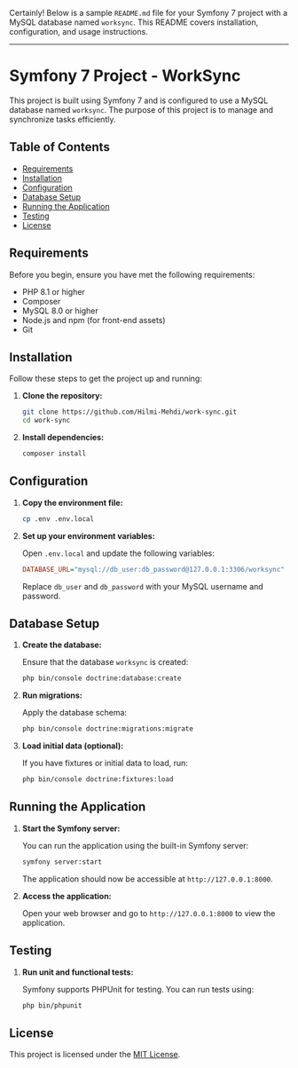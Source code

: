 Certainly! Below is a sample `README.md` file for your Symfony 7 project with a MySQL database named `worksync`. This README covers installation, configuration, and usage instructions.

---

# Symfony 7 Project - WorkSync

This project is built using Symfony 7 and is configured to use a MySQL database named `worksync`. The purpose of this project is to manage and synchronize tasks efficiently.

## Table of Contents

- [Requirements](#requirements)
- [Installation](#installation)
- [Configuration](#configuration)
- [Database Setup](#database-setup)
- [Running the Application](#running-the-application)
- [Testing](#testing)
- [License](#license)

## Requirements

Before you begin, ensure you have met the following requirements:

- PHP 8.1 or higher
- Composer
- MySQL 8.0 or higher
- Node.js and npm (for front-end assets)
- Git

## Installation

Follow these steps to get the project up and running:

1. **Clone the repository:**

   ```bash
   git clone https://github.com/Hilmi-Mehdi/work-sync.git
   cd work-sync
   ```

2. **Install dependencies:**

   ```bash
   composer install
   ```

## Configuration

1. **Copy the environment file:**

   ```bash
   cp .env .env.local
   ```

2. **Set up your environment variables:**

   Open `.env.local` and update the following variables:

   ```ini
   DATABASE_URL="mysql://db_user:db_password@127.0.0.1:3306/worksync"
   ```

   Replace `db_user` and `db_password` with your MySQL username and password.

## Database Setup

1. **Create the database:**

   Ensure that the database `worksync` is created:

   ```bash
   php bin/console doctrine:database:create
   ```

2. **Run migrations:**

   Apply the database schema:

   ```bash
   php bin/console doctrine:migrations:migrate
   ```

3. **Load initial data (optional):**

   If you have fixtures or initial data to load, run:

   ```bash
   php bin/console doctrine:fixtures:load
   ```

## Running the Application

1. **Start the Symfony server:**

   You can run the application using the built-in Symfony server:

   ```bash
   symfony server:start
   ```

   The application should now be accessible at `http://127.0.0.1:8000`.

2. **Access the application:**

   Open your web browser and go to `http://127.0.0.1:8000` to view the application.

## Testing

1. **Run unit and functional tests:**

   Symfony supports PHPUnit for testing. You can run tests using:

   ```bash
   php bin/phpunit
   ```


## License

This project is licensed under the [MIT License](LICENSE).
